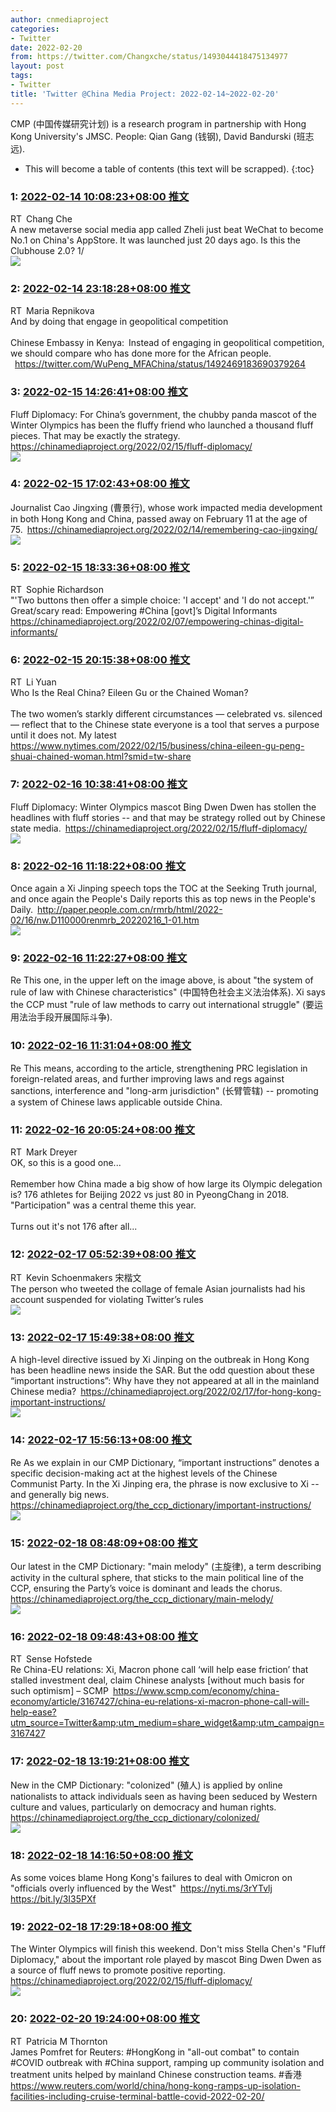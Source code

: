 ```yaml
---
author: cnmediaproject
categories:
- Twitter
date: 2022-02-20
from: https://twitter.com/Changxche/status/1493044418475134977
layout: post
tags:
- Twitter
title: 'Twitter @China Media Project: 2022-02-14~2022-02-20'
---
```


CMP (中国传媒研究计划) is a research program in partnership with Hong Kong University's JMSC. People: Qian Gang (钱钢), David Bandurski (班志远). 

* This will become a table of contents (this text will be scrapped).
{:toc}

### 1: [2022-02-14 10:08:23+08:00 推文](https://twitter.com/Changxche/status/1493044418475134977)

RT Chang Che<br>A new metaverse social media app called Zheli just beat WeChat to become No.1 on China's AppStore. It was launched just 20 days ago. Is this the Clubhouse 2.0? 1/<br><img style="" src="https://pbs.twimg.com/media/FLhX8z3XEAIcHD_?format=jpg&amp;name=orig" referrerpolicy="no-referrer">

### 2: [2022-02-14 23:18:28+08:00 推文](https://twitter.com/MariaRepnikova/status/1493243250664218624)

RT Maria Repnikova<br>And by doing that engage in geopolitical competition<br><br>Chinese Embassy in Kenya: Instead of engaging in geopolitical competition, we should compare who has done more for the African people.<br> <a href="https://twitter.com/WuPeng_MFAChina/status/1492469183690379264" target="_blank" rel="noopener noreferrer">https://twitter.com/WuPeng_MFAChina/status/1492469183690379264</a>

### 3: [2022-02-15 14:26:41+08:00 推文](https://twitter.com/cnmediaproject/status/1493471809454620676)

Fluff Diplomacy: For China’s government, the chubby panda mascot of the Winter Olympics has been the fluffy friend who launched a thousand fluff pieces. That may be exactly the strategy. <a href="https://chinamediaproject.org/2022/02/15/fluff-diplomacy/" target="_blank" rel="noopener noreferrer">https://chinamediaproject.org/2022/02/15/fluff-diplomacy/</a><br><img style="" src="https://pbs.twimg.com/media/FLngsGuaIAIxiuS?format=jpg&amp;name=orig" referrerpolicy="no-referrer">

### 4: [2022-02-15 17:02:43+08:00 推文](https://twitter.com/cnmediaproject/status/1493511077833080836)

Journalist Cao Jingxing (曹景行), whose work impacted media development in both Hong Kong and China, passed away on February 11 at the age of 75. <a href="https://chinamediaproject.org/2022/02/14/remembering-cao-jingxing/" target="_blank" rel="noopener noreferrer">https://chinamediaproject.org/2022/02/14/remembering-cao-jingxing/</a><br><img style="" src="https://pbs.twimg.com/media/FLoEZFyaAAAVO0c?format=jpg&amp;name=orig" referrerpolicy="no-referrer">

### 5: [2022-02-15 18:33:36+08:00 推文](https://twitter.com/SophieHRW/status/1493533946520522753)

RT Sophie Richardson<br>"'Two buttons then offer a simple choice: 'I accept' and 'I do not accept.'” Great/scary read: Empowering #China [govt]’s Digital Informants <a href="https://chinamediaproject.org/2022/02/07/empowering-chinas-digital-informants/" target="_blank" rel="noopener noreferrer">https://chinamediaproject.org/2022/02/07/empowering-chinas-digital-informants/</a>

### 6: [2022-02-15 20:15:38+08:00 推文](https://twitter.com/LiYuan6/status/1493559626864140290)

RT Li Yuan<br>Who Is the Real China? Eileen Gu or the Chained Woman?<br><br>The two women’s starkly different circumstances — celebrated vs. silenced — reflect that to the Chinese state everyone is a tool that serves a purpose until it does not. My latest <a href="https://www.nytimes.com/2022/02/15/business/china-eileen-gu-peng-shuai-chained-woman.html?smid=tw-share" target="_blank" rel="noopener noreferrer">https://www.nytimes.com/2022/02/15/business/china-eileen-gu-peng-shuai-chained-woman.html?smid=tw-share</a>

### 7: [2022-02-16 10:38:41+08:00 推文](https://twitter.com/cnmediaproject/status/1493776821690970115)

Fluff Diplomacy: Winter Olympics mascot Bing Dwen Dwen has stollen the headlines with fluff stories -- and that may be strategy rolled out by Chinese state media. <a href="https://chinamediaproject.org/2022/02/15/fluff-diplomacy/" target="_blank" rel="noopener noreferrer">https://chinamediaproject.org/2022/02/15/fluff-diplomacy/</a><br><img style="" src="https://pbs.twimg.com/media/FLr2EQgakAE7Gwq?format=jpg&amp;name=orig" referrerpolicy="no-referrer">

### 8: [2022-02-16 11:18:22+08:00 推文](https://twitter.com/cnmediaproject/status/1493786805430525952)

Once again a Xi Jinping speech tops the TOC at the Seeking Truth journal, and once again the People's Daily reports this as top news in the People's Daily. <a href="http://paper.people.com.cn/rmrb/html/2022-02/16/nw.D110000renmrb_20220216_1-01.htm" target="_blank" rel="noopener noreferrer">http://paper.people.com.cn/rmrb/html/2022-02/16/nw.D110000renmrb_20220216_1-01.htm</a><br><img style="" src="https://pbs.twimg.com/media/FLr_Ku1aIAQiLg1?format=jpg&amp;name=orig" referrerpolicy="no-referrer">

### 9: [2022-02-16 11:22:27+08:00 推文](https://twitter.com/cnmediaproject/status/1493787832263258112)

Re This one, in the upper left on the image above, is about "the system of rule of law with Chinese characteristics" (中国特色社会主义法治体系). Xi says the CCP must "rule of law methods to carry out international struggle" (要运用法治手段开展国际斗争).

### 10: [2022-02-16 11:31:04+08:00 推文](https://twitter.com/cnmediaproject/status/1493790004472324102)

Re This means, according to the article, strengthening PRC legislation in foreign-related areas, and further improving laws and regs against sanctions, interference and "long-arm jurisdiction" (长臂管辖) -- promoting a system of Chinese laws applicable outside China.

### 11: [2022-02-16 20:05:24+08:00 推文](https://twitter.com/DreyerChina/status/1493919437988245507)

RT Mark Dreyer<br>OK, so this is a good one...<br><br>Remember how China made a big show of how large its Olympic delegation is? 176 athletes for Beijing 2022 vs just 80 in PyeongChang in 2018. "Participation" was a central theme this year. <br><br>Turns out it's not 176 after all...

### 12: [2022-02-17 05:52:39+08:00 推文](https://twitter.com/schoenmakersk/status/1494067223350190090)

RT Kevin Schoenmakers 宋楷文<br>The person who tweeted the collage of female Asian journalists had his account suspended for violating Twitter’s rules<br><img style="" src="https://pbs.twimg.com/media/FLv-OG0XIAANeCP?format=jpg&amp;name=orig" referrerpolicy="no-referrer">

### 13: [2022-02-17 15:49:38+08:00 推文](https://twitter.com/cnmediaproject/status/1494217460702380037)

A high-level directive issued by Xi Jinping on the outbreak in Hong Kong has been headline news inside the SAR. But the odd question about these “important instructions”: Why have they not appeared at all in the mainland Chinese media? <a href="https://chinamediaproject.org/2022/02/17/for-hong-kong-important-instructions/" target="_blank" rel="noopener noreferrer">https://chinamediaproject.org/2022/02/17/for-hong-kong-important-instructions/</a><br><img style="" src="https://pbs.twimg.com/media/FLyGac9aMAACF6w?format=jpg&amp;name=orig" referrerpolicy="no-referrer">

### 14: [2022-02-17 15:56:13+08:00 推文](https://twitter.com/cnmediaproject/status/1494219118618488837)

Re As we explain in our CMP Dictionary, “important instructions” denotes a specific decision-making act at the highest levels of the Chinese Communist Party. In the Xi Jinping era, the phrase is now exclusive to Xi -- and generally big news. <a href="https://chinamediaproject.org/the_ccp_dictionary/important-instructions/" target="_blank" rel="noopener noreferrer">https://chinamediaproject.org/the_ccp_dictionary/important-instructions/</a><br><img style="" src="https://pbs.twimg.com/media/FLyIWhxaAAA3kDP?format=jpg&amp;name=orig" referrerpolicy="no-referrer">

### 15: [2022-02-18 08:48:09+08:00 推文](https://twitter.com/cnmediaproject/status/1494473777182568448)

Our latest in the CMP Dictionary: "main melody" (主旋律), a term describing activity in the cultural sphere, that sticks to the main political line of the CCP, ensuring the Party’s voice is dominant and leads the chorus. <a href="https://chinamediaproject.org/the_ccp_dictionary/main-melody/" target="_blank" rel="noopener noreferrer">https://chinamediaproject.org/the_ccp_dictionary/main-melody/</a><br><img style="" src="https://pbs.twimg.com/media/FL1v6gPaUAANbAR?format=jpg&amp;name=orig" referrerpolicy="no-referrer">

### 16: [2022-02-18 09:48:43+08:00 推文](https://twitter.com/sehof/status/1494489020151496706)

RT Sense Hofstede<br>Re China-EU relations: Xi, Macron phone call ‘will help ease friction’ that stalled investment deal, claim Chinese analysts [without much basis for such optimism] – SCMP <a href="https://www.scmp.com/economy/china-economy/article/3167427/china-eu-relations-xi-macron-phone-call-will-help-ease?utm_source=Twitter&amp;utm_medium=share_widget&amp;utm_campaign=3167427" target="_blank" rel="noopener noreferrer">https://www.scmp.com/economy/china-economy/article/3167427/china-eu-relations-xi-macron-phone-call-will-help-ease?utm_source=Twitter&amp;utm_medium=share_widget&amp;utm_campaign=3167427</a>

### 17: [2022-02-18 13:19:21+08:00 推文](https://twitter.com/cnmediaproject/status/1494542027425726467)

New in the CMP Dictionary: "colonized" (殖人) is applied by online nationalists to attack individuals seen as having been seduced by Western culture and values, particularly on democracy and human rights. <a href="https://chinamediaproject.org/the_ccp_dictionary/colonized/" target="_blank" rel="noopener noreferrer">https://chinamediaproject.org/the_ccp_dictionary/colonized/</a><br><img style="" src="https://pbs.twimg.com/media/FL2uBxVaUAE7mRv?format=jpg&amp;name=orig" referrerpolicy="no-referrer">

### 18: [2022-02-18 14:16:50+08:00 推文](https://twitter.com/cnmediaproject/status/1494556494364577792)

As some voices blame Hong Kong's failures to deal with Omicron on "officials overly influenced by the West" <a href="https://nyti.ms/3rYTvlj" target="_blank" rel="noopener noreferrer">https://nyti.ms/3rYTvlj</a> <a href="https://bit.ly/3I35PXf" target="_blank" rel="noopener noreferrer">https://bit.ly/3I35PXf</a>

### 19: [2022-02-18 17:29:18+08:00 推文](https://twitter.com/cnmediaproject/status/1494604928727552002)

The Winter Olympics will finish this weekend. Don't miss Stella Chen's "Fluff Diplomacy," about the important role played by mascot Bing Dwen Dwen as a source of fluff news to promote positive reporting. <a href="https://chinamediaproject.org/2022/02/15/fluff-diplomacy/" target="_blank" rel="noopener noreferrer">https://chinamediaproject.org/2022/02/15/fluff-diplomacy/</a><br><img style="" src="https://pbs.twimg.com/media/FL3nOnVaAAM-Gdm?format=jpg&amp;name=orig" referrerpolicy="no-referrer">

### 20: [2022-02-20 19:24:00+08:00 推文](https://twitter.com/PM_Thornton/status/1495358570384211970)

RT Patricia M Thornton<br>James Pomfret for Reuters: #HongKong in "all-out combat" to contain #COVID outbreak with #China support, ramping up community isolation and treatment units helped by mainland Chinese construction teams. #香港 <a href="https://www.reuters.com/world/china/hong-kong-ramps-up-isolation-facilities-including-cruise-terminal-battle-covid-2022-02-20/" target="_blank" rel="noopener noreferrer">https://www.reuters.com/world/china/hong-kong-ramps-up-isolation-facilities-including-cruise-terminal-battle-covid-2022-02-20/</a>

